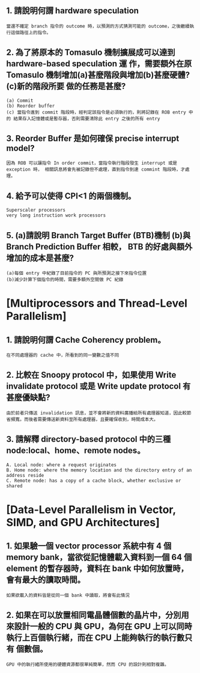 ## 1. 請說明何謂 hardware speculation
```
當還不確定 branch 指令的 outcome 時，以預測的方式猜測可能的 outcome，之後繼續執行這個路徑上的指令。 
```

## 2. 為了將原本的 Tomasulo 機制擴展成可以達到 hardware-based speculation 運 作，需要額外在原 Tomasulo 機制增加(a)甚麼階段與增加(b)甚麼硬體? (c)新的階段所要 做的任務是甚麼? 
```
(a) Commit 
(b) Reorder buffer 
(c) 當指令進到 commit 階段時，經判定該指令是必須執行的，則將記錄在 ROB entry 中的 結果存入記憶體或是暫存器，否則需要清除此 entry 之後的所有 entry 
```

## 3. Reorder Buffer 是如何確保 precise interrupt model?
```
因為 ROB 可以讓指令 In order commit，當指令執行階段發生 interrupt 或是 exception 時， 相關訊息將會先被記錄但不處理，直到指令到達 commint 階段時，才處理。 
```

## 4. 給予可以使得 CPI<1 的兩個機制。
```
Superscaler processors
very long instruction work processors
```

## 5. (a)請說明 Branch Target Buffer (BTB)機制 (b)與 Branch Prediction Buffer 相較， BTB 的好處與額外增加的成本是甚麼?
```
(a)每個 entry 中紀錄了目前指令的 PC 與所預測之接下來指令位置
(b)減少計算下個指令的時間，需要多額外空間做 PC 紀錄
```

# [Multiprocessors and Thread-Level Parallelism] 
## 1. 請說明何謂 Cache Coherency problem。
```
在不同處理器的 cache 中，所看到的同一變數之值不同
```

## 2. 比較在 Snoopy protocol 中，如果使用 Write invalidate protocol 或是 Write update protocol 有甚麼優缺點?
```
由於前者只傳送 invalidation 訊息，並不會將新的資料廣播給所有處理器知道，因此較節省頻寬。而後者需要傳送新資料至所有處理器，且要確保收到，時間成本大。
```

## 3. 請解釋 directory-based protocol 中的三種 node:local、home、remote nodes。
```
A. Local node: where a request originates
B. Home node: where the memory location and the directory entry of an address reside
C. Remote node: has a copy of a cache block, whether exclusive or shared
```

# [Data-Level Parallelism in Vector, SIMD, and GPU Architectures]
## 1. 如果驗一個 vector processor 系統中有 4 個 memory bank，當欲從記憶體載入資料到一個 64 個 element 的暫存器時，資料在 bank 中如何放置時，會有最大的讀取時間。
```
如果欲載入的資料皆是從同一個 bank 中讀取，將會有此情況
```
## 2. 如果在可以放置相同電晶體個數的晶片中，分別用來設計一般的 CPU 與 GPU，為何在 GPU 上可以同時執行上百個執行緒，而在 CPU 上能夠執行的執行數只有 個數個。
```
GPU 中的執行緒所使用的硬體資源都很單純簡單，然而 CPU 的設計則相對複雜。
```